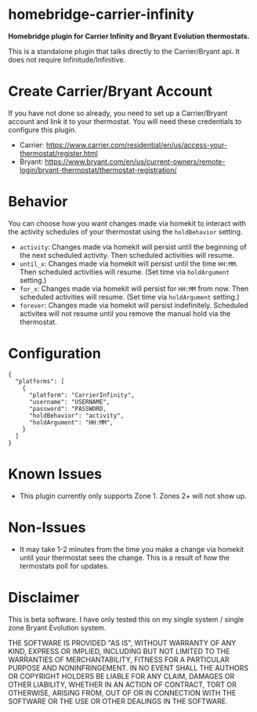 # homebridge-carrier-infinity

**Homebridge plugin for Carrier Infinity and Bryant Evolution thermostats.**

This is a standalone plugin that talks directly to the Carrier/Bryant api. It does not require Infinitude/Infinitive.

# Create Carrier/Bryant Account 

If you have not done so already, you need to set up a Carrier/Bryant account and link it to your thermostat. You will need these credentials to configure this plugin.

* Carrier: https://www.carrier.com/residential/en/us/access-your-thermostat/register.html
* Bryant: https://www.bryant.com/en/us/current-owners/remote-login/bryant-thermostat/thermostat-registration/

# Behavior

You can choose how you want changes made via homekit to interact with the activity schedules of your thermostat using the `holdBehavior` setting.

* `activity`: Changes made via homekit will persist until the beginning of the next scheduled activity. Then scheduled activities will resume.
* `until_x`: Changes made via homekit will persist until the time `HH:MM`. Then scheduled activities will resume. (Set time via `holdArgument` setting.)
* `for_x`: Changes made via homekit will persist for `HH:MM` from now. Then scheduled activities will resume. (Set time via `holdArgument` setting.)
* `forever`: Changes made via homekit will persist indefinitely. Scheduled activites will not resume until you remove the manual hold via the thermostat.

# Configuration

```
{
  "platforms": [
    {
      "platform": "CarrierInfinity",
      "username": "USERNAME",
      "password": "PASSWORD,
      "holdBehavior": "activity",
      "holdArgument": "HH:MM",
    }
  ]
}
```

# Known Issues

* This plugin currently only supports Zone 1. Zones 2+ will not show up.

# Non-Issues

* It may take 1-2 minutes from the time you make a change via homekit until your thermostat sees the change. This is a result of how the termostats poll for updates.

# Disclaimer

This is beta software. I have only tested this on my single system / single zone Bryant Evolution system.

THE SOFTWARE IS PROVIDED "AS IS", WITHOUT WARRANTY OF ANY KIND, EXPRESS OR
IMPLIED, INCLUDING BUT NOT LIMITED TO THE WARRANTIES OF MERCHANTABILITY,
FITNESS FOR A PARTICULAR PURPOSE AND NONINFRINGEMENT. IN NO EVENT SHALL THE
AUTHORS OR COPYRIGHT HOLDERS BE LIABLE FOR ANY CLAIM, DAMAGES OR OTHER
LIABILITY, WHETHER IN AN ACTION OF CONTRACT, TORT OR OTHERWISE, ARISING FROM,
OUT OF OR IN CONNECTION WITH THE SOFTWARE OR THE USE OR OTHER DEALINGS IN THE
SOFTWARE.
